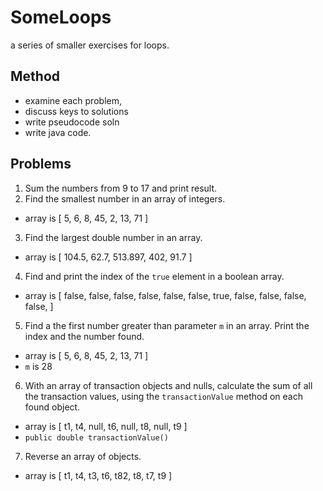 # SomeLoops

a series of smaller exercises for loops.

## Method
* examine each problem,
* discuss keys to solutions
* write pseudocode soln
* write java code.

## Problems
1. Sum the numbers from 9 to 17 and print result.
2. Find the smallest number in an array of integers.
  * array is [ 5, 6, 8, 45, 2, 13, 71 ]
3. Find the largest double number in an array.
  * array is [ 104.5, 62.7, 513.897, 402, 91.7 ]
4. Find and print the index of the  `true` element in a boolean array.
  * array is [ false, false, false, false, false, false, true, false, false, false, false,  ]
5. Find a the first number greater than parameter `m` in an array. Print the index and the number found.
  * array is [ 5, 6, 8, 45, 2, 13, 71 ]
  * `m` is 28
6. With an array of transaction objects and nulls, calculate the sum of all the transaction values, using the `transactionValue` method on each found object.
  * array is [ t1, t4, null, t6, null, t8, null, t9 ]
  * `public double transactionValue()`
7. Reverse an array of objects.
  * array is [ t1, t4, t3, t6, t82, t8, t7, t9 ]

